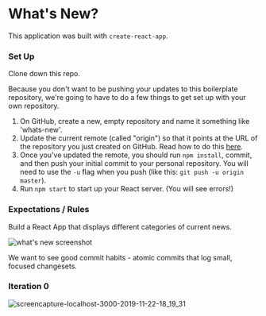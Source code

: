 # What's New?

This application was built with `create-react-app`.

### Set Up

Clone down this repo.

Because you don't want to be pushing your updates to this boilerplate repository, we're going to have to do a few things to get set up with your own repository.

1. On GitHub, create a new, empty repository and name it something like 'whats-new'.
2. Update the current remote (called "origin") so that it points at the URL of the repository you just created on GitHub. Read how to do this [here](https://help.github.com/en/articles/changing-a-remotes-url).
3. Once you've updated the remote, you should run `npm install`, commit, and then push your initial commit to your personal repository. You will need to use the `-u` flag when you push (like this: `git push -u origin master`).
4. Run `npm start` to start up your React server. (You will see errors!)

### Expectations / Rules

Build a React App that displays different categories of current news.

![what's new screenshot](./screenshots/whats-new.png)

We want to see good commit habits - atomic commits that log small, focused changesets.

### Iteration 0

![screencapture-localhost-3000-2019-11-22-18_19_31](https://user-images.githubusercontent.com/32349614/69470614-f8c07d80-0d54-11ea-8814-67648f5929f4.png)

